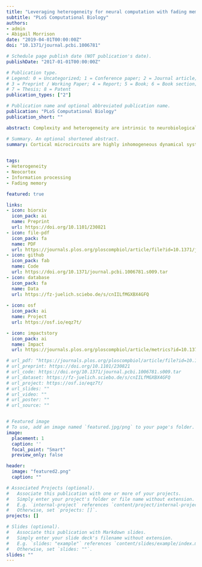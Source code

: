 ```yaml
---
title: "Leveraging heterogeneity for neural computation with fading memory in layer 2/3 cortical microcircuits"
subtitle: "PLoS Computational Biology"
authors:
- admin
- Abigail Morrison
date: "2019-04-01T00:00:00Z"
doi: "10.1371/journal.pcbi.1006781"

# Schedule page publish date (NOT publication's date).
publishDate: "2017-01-01T00:00:00Z"

# Publication type.
# Legend: 0 = Uncategorized; 1 = Conference paper; 2 = Journal article;
# 3 = Preprint / Working Paper; 4 = Report; 5 = Book; 6 = Book section;
# 7 = Thesis; 8 = Patent
publication_types: ["2"]

# Publication name and optional abbreviated publication name.
publication: "PLoS Computational Biology"
publication_short: ""

abstract: Complexity and heterogeneity are intrinsic to neurobiological systems, manifest in every process, at every scale, and are inextricably linked to the systems’ emergent collective behaviours and function. However, the majority of studies addressing the dynamics and computational properties of biologically inspired cortical microcircuits tend to assume (often for the sake of analytical tractability) a great degree of homogeneity in both neuronal and synaptic/connectivity parameters. While simplification and reductionism are necessary to understand the brain’s functional principles, disregarding the existence of the multiple heterogeneities in the cortical composition, which may be at the core of its computational proficiency, will inevitably fail to account for important phenomena and limit the scope and generalizability of cortical models. We address these issues by studying the individual and composite functional roles of heterogeneities in neuronal, synaptic and structural properties in a biophysically plausible layer 2/3 microcircuit model, built and constrained by multiple sources of empirical data. This approach was made possible by the emergence of large-scale, well curated databases, as well as the substantial improvements in experimental methodologies achieved over the last few years. Our results show that variability in single neuron parameters is the dominant source of functional specialization, leading to highly proficient microcircuits with much higher computational power than their homogeneous counterparts. We further show that fully heterogeneous circuits, which are closest to the biophysical reality, owe their response properties to the differential contribution of different sources of heterogeneity.

# Summary. An optional shortened abstract.
summary: Cortical microcircuits are highly inhomogeneous dynamical systems whose information processing capacity is determined by the characteristics of its heterogeneous components and their complex interactions. The high degree of variability that characterizes macroscopic population dynamics, both during ongoing, spontaneous activity and active processing states reflects the underlying complexity and heterogeneity which has the potential to dramatically constrain the space of functions that any given circuit can compute, leading to richer and more expressive information processing systems. In this study, we identify different tentative sources of heterogeneity and assess their differential and cumulative contribution to the microcircuit’s dynamics and information processing capacity. We study these properties in a generic Layer 2/3 cortical microcircuit model, built and constrained by multiple sources of experimental data, and demonstrate that heterogeneity in neuronal properties and microconnectivity structure are important sources of functional specialization, greatly improving the circuit’s processing capacity, while capturing various important features of cortical physiology.
 

tags:
- Heterogeneity
- Neocortex
- Information processing
- Fading memory

featured: true

links:
- icon: biorxiv
  icon_pack: ai
  name: Preprint
  url: https://doi.org/10.1101/230821
- icon: file-pdf
  icon_pack: fa
  name: PDF
  url: https://journals.plos.org/ploscompbiol/article/file?id=10.1371/journal.pcbi.1006781&type=printable
- icon: github 
  icon_pack: fab
  name: Code
  url: https://doi.org/10.1371/journal.pcbi.1006781.s009.tar
- icon: database
  icon_pack: fa
  name: Data
  url: https://fz-juelich.sciebo.de/s/cnIILfMGXBX4GFQ
  
- icon: osf
  icon_pack: ai
  name: Project
  url: https://osf.io/eqz7t/

- icon: impactstory
  icon_pack: ai
  name: Impact
  url: https://journals.plos.org/ploscompbiol/article/metrics?id=10.1371/journal.pcbi.1006781

# url_pdf: "https://journals.plos.org/ploscompbiol/article/file?id=10.1371/journal.pcbi.1006781&type=printable"
# url_preprint: https://doi.org/10.1101/230821
# url_code: https://doi.org/10.1371/journal.pcbi.1006781.s009.tar
# url_dataset: https://fz-juelich.sciebo.de/s/cnIILfMGXBX4GFQ
# url_project: https://osf.io/eqz7t/
# url_slides: ""
# url_video: ""
# url_poster: ""
# url_source: ""


# Featured image
# To use, add an image named `featured.jpg/png` to your page's folder. 
image:
  placement: 1
  caption: ''
  focal_point: "Smart"
  preview_only: false

header:
  image: "featured2.png"
  caption: ""

# Associated Projects (optional).
#   Associate this publication with one or more of your projects.
#   Simply enter your project's folder or file name without extension.
#   E.g. `internal-project` references `content/project/internal-project/index.md`.
#   Otherwise, set `projects: []`.
projects: []

# Slides (optional).
#   Associate this publication with Markdown slides.
#   Simply enter your slide deck's filename without extension.
#   E.g. `slides: "example"` references `content/slides/example/index.md`.
#   Otherwise, set `slides: ""`.
slides: ""
---
```

